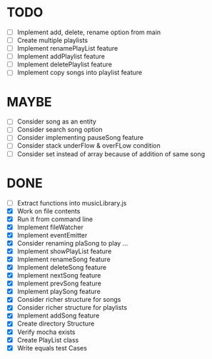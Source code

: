 # TODO
  - [ ] Implement add, delete, rename option from main
  - [ ] Create multiple playlists 
  - [ ] Implement renamePlayList feature
  - [ ] Implement addPlaylist feature 
  - [ ] Implement deletePlaylist feature 
  - [ ] Implement copy songs into playlist feature

# MAYBE
  - [ ] Consider song as an entity
  - [ ] Consider search song option
  - [ ] Consider implementing pauseSong feature
  - [ ] Consider stack underFlow & overFLow condition
  - [ ] Consider set instead of array because of addition of same song

# DONE
  - [ ] Extract functions into musicLibrary.js
  - [x] Work on file contents
  - [x] Run it from command line
  - [x] Implement fileWatcher
  - [x] Implement eventEmitter
  - [x] Consider renaming plaSong to play ...
  - [x] Implement showPlayList feature
  - [x] Implement renameSong feature
  - [x] Implement deleteSong feature
  - [x] Implement nextSong feature
  - [x] Implement prevSong feature
  - [x] Implement playSong feature
  - [x] Consider richer structure for songs
  - [x] Consider richer structure for playlists
  - [x] Implement addSong feature
  - [x] Create directory Structure
  - [x] Verify mocha exists
  - [x] Create PlayList class
  - [x] Write equals test Cases